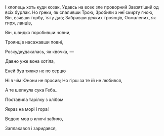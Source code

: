 
І хлопець хоть куди козак,
Удавсь на всеє зле проворний
Завзятіший од всіх бурлак.
Но греки, як спаливши Трою,
Зробили з неї скирту гною,
Він, взявши торбу, тягу дав;
Забравши деяких троянців,
Осмалених, як гиря, ланців,

Він, швидко поробивши човни,

Троянців насажавши повні,


Розкудкудакалась, як квочка, —

Давно уже вона хотіла,


Еней був тяжко не по серцю


Ні в чім Юнони не просив;
Но гірш за те їй не любився,







А те шепнула сука Геба..











Поставила тарілку з хлібом





































Якраз на морі і гора!

Водою мов в ключі забило,

Заплакався і заридався,

